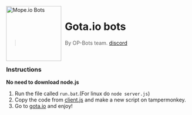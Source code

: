 <img width="150" height="150" align="left" style="float: left; margin: 0 10px 0 0;" alt="Mope.io Bots" src="https://cdn.discordapp.com/attachments/700523214501183538/739487643951431771/159692818528123e09c949e20178fe8a.png">  

# Gota.io bots

> By OP-Bots team. [discord](https://discord.gg/8zjNrnK)

<br />

### Instructions

**No need to download node.js**

1. Run the file called `run.bat`.(For linux do `node server.js`)
2. Copy the code from [client.js](https://github.com/OP-Developers/Gota.io-Bots/blob/main/client.js) and make a new script on tampermonkey.
3. Go to [gota.io](https://gota.io/) and enjoy!


